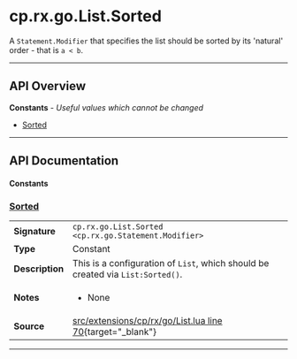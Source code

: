 # cp.rx.go.List.Sorted

A `Statement.Modifier` that specifies the list should be sorted by its 'natural' order - that is `a < b`.

---

## API Overview
**Constants** - _Useful values which cannot be changed_
 * [Sorted](#sorted)


---

## API Documentation

#### Constants


### [Sorted](#sorted)

|                                             |                                                                                     |
| --------------------------------------------|-------------------------------------------------------------------------------------|
| **Signature**                               | `cp.rx.go.List.Sorted <cp.rx.go.Statement.Modifier>`                                                                    |
| **Type**                                    | Constant                                                                     |
| **Description**                             | This is a configuration of `List`, which should be created via `List:Sorted()`.                                                                     |
| **Notes**                                   | <ul><li>None</li></ul> |
| **Source**                                  | [src/extensions/cp/rx/go/List.lua line 70](https://github.com/CommandPost/CommandPost/blob/develop/src/extensions/cp/rx/go/List.lua#L70){target="_blank"} |

---

